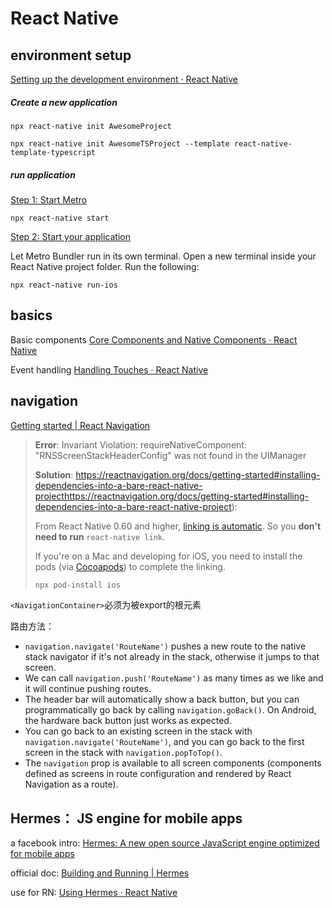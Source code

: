 # React Native

## environment setup

[Setting up the development environment · React Native](https://reactnative.dev/docs/environment-setup)

##### Create a new application

```
npx react-native init AwesomeProject
```

```
npx react-native init AwesomeTSProject --template react-native-template-typescript
```



##### run application

[Step 1: Start Metro](https://reactnative.dev/docs/environment-setup#step-1-start-metro)

```shell
npx react-native start
```

[Step 2: Start your application](https://reactnative.dev/docs/environment-setup#step-2-start-your-application)

Let Metro Bundler run in its own terminal. Open a new terminal inside your React Native project folder. Run the following:

```shell
npx react-native run-ios
```



## basics

Basic components [Core Components and Native Components · React Native](https://reactnative.dev/docs/intro-react-native-components)

Event handling [Handling Touches · React Native](https://reactnative.dev/docs/handling-touches)



## navigation

[Getting started | React Navigation](https://reactnavigation.org/docs/getting-started)

> **Error**: Invariant Violation: requireNativeComponent: "RNSScreenStackHeaderConfig" was not found in the UIManager
>
> **Solution**: https://reactnavigation.org/docs/getting-started#installing-dependencies-into-a-bare-react-native-projecthttps://reactnavigation.org/docs/getting-started#installing-dependencies-into-a-bare-react-native-project):
>
> From React Native 0.60 and higher, [linking is automatic](https://github.com/react-native-community/cli/blob/master/docs/autolinking.md). So you **don't need to run** `react-native link`.
>
> If you're on a Mac and developing for iOS, you need to install the pods (via [Cocoapods](https://cocoapods.org/)) to complete the linking.
>
> ```sh
> npx pod-install ios
> ```



`<NavigationContainer>`必须为被export的根元素



路由方法：

- `navigation.navigate('RouteName')` pushes a new route to the native stack navigator if it's not already in the stack, otherwise it jumps to that screen.
- We can call `navigation.push('RouteName')` as many times as we like and it will continue pushing routes.
- The header bar will automatically show a back button, but you can programmatically go back by calling `navigation.goBack()`. On Android, the hardware back button just works as expected.
- You can go back to an existing screen in the stack with `navigation.navigate('RouteName')`, and you can go back to the first screen in the stack with `navigation.popToTop()`.
- The `navigation` prop is available to all screen components (components defined as screens in route configuration and rendered by React Navigation as a route).



## Hermes： JS engine for mobile apps

a facebook intro: [Hermes: A new open source JavaScript engine optimized for mobile apps](https://engineering.fb.com/2019/07/12/android/hermes/)

official doc: [Building and Running | Hermes](https://hermesengine.dev/docs/building-and-running)

use for RN: [Using Hermes · React Native](https://reactnative.dev/docs/hermes)



